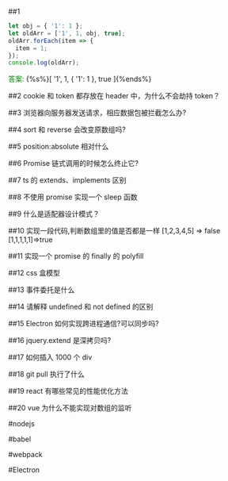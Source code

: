##1

```javascript
let obj = { '1': 1 };
let oldArr = ['1', 1, obj, true];
oldArr.forEach(item => {
  item = 1;
});
console.log(oldArr);
```

<span style="color:green">答案:</span> {%s%}[ '1', 1, { '1': 1 }, true ]{%ends%}

##2 cookie 和 token 都存放在 header 中，为什么不会劫持 token？

##3 浏览器向服务器发送请求，相应数据包被拦截怎么办?

##4 sort 和 reverse 会改变原数组吗?

##5 position:absolute 相对什么

##6 Promise 链式调用的时候怎么终止它?

##7 ts 的 extends、implements 区别

##8 不使用 promise 实现一个 sleep 函数

##9 什么是适配器设计模式？

##10 实现一段代码,判断数组里的值是否都是一样 [1,2,3,4,5] => false [1,1,1,1,1]=>true

##11 实现一个 promise 的 finally 的 polyfill

##12 css 盒模型

##13 事件委托是什么

##14 请解释 undefined 和 not defined 的区别

##15 Electron 如何实现跨进程通信?可以同步吗?

##16 jquery.extend 是深拷贝吗?

##17 如何插入 1000 个 div

##18 git pull 执行了什么

##19 react 有哪些常见的性能优化方法

##20 vue 为什么不能实现对数组的监听

#nodejs

#babel

#webpack

#Electron
